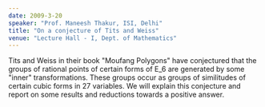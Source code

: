 ```yaml
---
date: 2009-3-20
speaker: "Prof. Maneesh Thakur, ISI, Delhi"
title: "On a conjecture of Tits and Weiss"
venue: "Lecture Hall - I, Dept. of Mathematics"
---
```

Tits and Weiss in their book "Moufang Polygons" have conjectured
that the groups of rational points of certain forms of E_6 are
generated by some "inner" transformations. These groups occur as
groups of similitudes of certain cubic forms in 27 variables.
We will explain this conjecture and report on some results and reductions
towards a positive answer.
